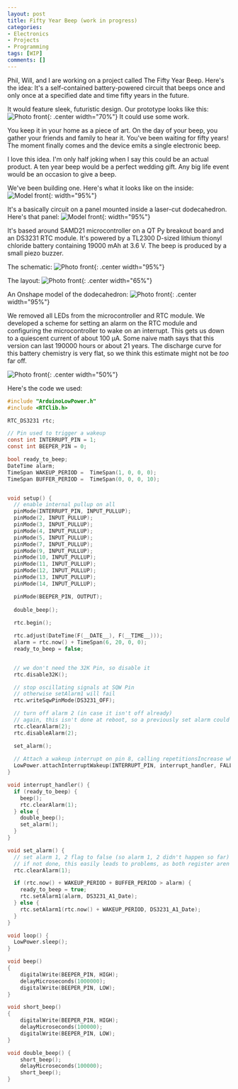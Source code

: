 ```yaml
---
layout: post
title: Fifty Year Beep (work in progress)
categories:
- Electronics
- Projects
- Programming
tags: [WIP]
comments: []
---
```


Phil, Will, and I are working on a project called The Fifty Year Beep. Here's the idea:
It's a self-contained battery-powered circuit that beeps once and only once at a specified date and time fifty years in the future.

It would feature sleek, futuristic design.
Our prototype looks like this:
![Photo front](/assets/img/2021/10/dodecahedron.jpg){: .center width="70%"}
It could use some work.

You keep it in your home as a piece of art. 
On the day of your beep, you gather your friends and family to hear it.
You've been waiting for fifty years!
The moment finally comes and the device emits a single electronic beep.

I love this idea. 
I'm only half joking when I say this could be an actual product. 
A ten year beep would be a perfect wedding gift.
Any big life event would be an occasion to give a beep.

We've been building one. Here's what it looks like on the inside:
![Model front](/assets/img/2021/10/dodecahedron_annotated.jpg){: width="95%"}

It's a basically circuit on a panel mounted inside a laser-cut dodecahedron. Here's that panel:
![Model front](/assets/img/2021/10/mount.jpg){: width="95%"}

It's based around SAMD21 microcontroller on a QT Py breakout board and an DS3231 RTC module. 
It's powered by a TL2300 D-sized lithium thionyl chloride battery containing 19000 mAh at 3.6 V.
The beep is produced by a small piezo buzzer.

The schematic:
![Photo front](/assets/img/2021/10/beep_schematic.png){: .center width="95%"}

The layout:
![Photo front](/assets/img/2021/10/beep_layout_2.png){: .center width="65%"}

An Onshape model of the dodecahedron:
![Photo front](/assets/img/2021/10/model.png){: .center width="95%"}


We removed all LEDs from the microcontroller and RTC module. 
We developed a scheme for setting an alarm on the RTC module and configuring the microcontroller to wake on an interrupt. 
This gets us down to a quiescent current of about 100 μA. 
Some naive math says that this version can last 190000 hours or about 21 years. 
The discharge curve for this battery chemistry is very flat, so we think this estimate might not be _too_ far off.

![Photo front](/assets/img/2021/10/discharge.jpg){: .center width="50%"}

Here's the code we used:

```c
#include "ArduinoLowPower.h"
#include <RTClib.h>

RTC_DS3231 rtc;

// Pin used to trigger a wakeup
const int INTERRUPT_PIN = 1;
const int BEEPER_PIN = 0;

bool ready_to_beep;
DateTime alarm;
TimeSpan WAKEUP_PERIOD =  TimeSpan(1, 0, 0, 0);
TimeSpan BUFFER_PERIOD =  TimeSpan(0, 0, 0, 10);


void setup() {
  // enable internal pullup on all
  pinMode(INTERRUPT_PIN, INPUT_PULLUP);
  pinMode(2, INPUT_PULLUP);
  pinMode(3, INPUT_PULLUP);
  pinMode(4, INPUT_PULLUP);
  pinMode(5, INPUT_PULLUP);
  pinMode(7, INPUT_PULLUP);
  pinMode(9, INPUT_PULLUP);
  pinMode(10, INPUT_PULLUP);
  pinMode(11, INPUT_PULLUP);
  pinMode(12, INPUT_PULLUP);
  pinMode(13, INPUT_PULLUP);
  pinMode(14, INPUT_PULLUP);

  pinMode(BEEPER_PIN, OUTPUT);
  
  double_beep();
  
  rtc.begin();

  rtc.adjust(DateTime(F(__DATE__), F(__TIME__)));
  alarm = rtc.now() + TimeSpan(6, 20, 0, 0);
  ready_to_beep = false;


  // we don't need the 32K Pin, so disable it
  rtc.disable32K();

  // stop oscillating signals at SQW Pin
  // otherwise setAlarm1 will fail
  rtc.writeSqwPinMode(DS3231_OFF);

  // turn off alarm 2 (in case it isn't off already)
  // again, this isn't done at reboot, so a previously set alarm could easily go overlooked
  rtc.clearAlarm(2);
  rtc.disableAlarm(2);

  set_alarm();
  
  // Attach a wakeup interrupt on pin 8, calling repetitionsIncrease when the device is woken up
  LowPower.attachInterruptWakeup(INTERRUPT_PIN, interrupt_handler, FALLING);
}

void interrupt_handler() {
  if (ready_to_beep) {
    beep();
    rtc.clearAlarm(1);
  } else {
    double_beep();
    set_alarm();
  }
}

void set_alarm() {
  // set alarm 1, 2 flag to false (so alarm 1, 2 didn't happen so far)
  // if not done, this easily leads to problems, as both register aren't reset on reboot/recompile
  rtc.clearAlarm(1);

  if (rtc.now() + WAKEUP_PERIOD + BUFFER_PERIOD > alarm) {
    ready_to_beep = true;
    rtc.setAlarm1(alarm, DS3231_A1_Date);
  } else {
    rtc.setAlarm1(rtc.now() + WAKEUP_PERIOD, DS3231_A1_Date);
  }
}

void loop() {
  LowPower.sleep();
}

void beep()
{
    digitalWrite(BEEPER_PIN, HIGH);
    delayMicroseconds(1000000);
    digitalWrite(BEEPER_PIN, LOW);
}

void short_beep()
{
    digitalWrite(BEEPER_PIN, HIGH);
    delayMicroseconds(100000);
    digitalWrite(BEEPER_PIN, LOW);
}

void double_beep() {
    short_beep();
    delayMicroseconds(100000);
    short_beep();
}
```

